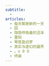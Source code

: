 ```yaml
---
subtitle:
  - 
articles:
  - 每天都是新的一天
  - 园
  - 隐隐呼吸着的沼泽
  - 重阳
  - 琴意盈旧梦
  - 真实与虚幻的疆界
  - 。o 0 O 
  - 终曲
---
```

